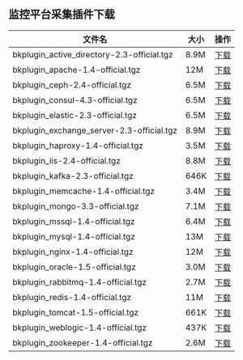 ## 监控平台采集插件下载

| 文件名                                     |  大小 |  操作  |
| -------------------------------------------| ---- | -------|
| bkplugin_active_directory-2.3-official.tgz | 8.9M | [下载](https://bktencent-1252002024.file.myqcloud.com/bkplugin_active_directory-2.3-official.tgz) |             
| bkplugin_apache-1.4-official.tgz           |  12M | [下载](https://bktencent-1252002024.file.myqcloud.com/bkplugin_apache-1.4-official.tgz) |   
| bkplugin_ceph-2.4-official.tgz             | 6.5M | [下载](https://bktencent-1252002024.file.myqcloud.com/bkplugin_ceph-2.4-official.tgz) | 
| bkplugin_consul-4.3-official.tgz           | 6.5M | [下载](https://bktencent-1252002024.file.myqcloud.com/bkplugin_consul-4.3-official.tgz) |   
| bkplugin_elastic-2.3-official.tgz          | 6.5M | [下载](https://bktencent-1252002024.file.myqcloud.com/bkplugin_elastic-2.3-official.tgz) |    
| bkplugin_exchange_server-2.3-official.tgz  | 8.9M | [下载](https://bktencent-1252002024.file.myqcloud.com/bkplugin_exchange_server-2.3-official.tgz) |            
| bkplugin_haproxy-1.4-official.tgz          | 3.5M | [下载](https://bktencent-1252002024.file.myqcloud.com/bkplugin_haproxy-1.4-official.tgz) |    
| bkplugin_iis-2.4-official.tgz              | 8.8M | [下载](https://bktencent-1252002024.file.myqcloud.com/bkplugin_iis-2.4-official.tgz) |
| bkplugin_kafka-2.3-official.tgz            | 646K | [下载](https://bktencent-1252002024.file.myqcloud.com/bkplugin_kafka-2.3-official.tgz) |  
| bkplugin_memcache-1.4-official.tgz         | 3.4M | [下载](https://bktencent-1252002024.file.myqcloud.com/bkplugin_memcache-1.4-official.tgz) |     
| bkplugin_mongo-3.3-official.tgz            | 7.1M | [下载](https://bktencent-1252002024.file.myqcloud.com/bkplugin_mongo-3.3-official.tgz) |  
| bkplugin_mssql-1.4-official.tgz            | 6.4M | [下载](https://bktencent-1252002024.file.myqcloud.com/bkplugin_mssql-1.4-official.tgz) |  
| bkplugin_mysql-1.4-official.tgz            |  13M | [下载](https://bktencent-1252002024.file.myqcloud.com/bkplugin_mysql-1.4-official.tgz) |  
| bkplugin_nginx-1.4-official.tgz            |  12M | [下载](https://bktencent-1252002024.file.myqcloud.com/bkplugin_nginx-1.4-official.tgz) |  
| bkplugin_oracle-1.5-official.tgz           | 3.0M | [下载](https://bktencent-1252002024.file.myqcloud.com/bkplugin_oracle-1.5-official.tgz) |   
| bkplugin_rabbitmq-1.4-official.tgz         | 2.7M | [下载](https://bktencent-1252002024.file.myqcloud.com/bkplugin_rabbitmq-1.4-official.tgz) |     
| bkplugin_redis-1.4-official.tgz            |  11M | [下载](https://bktencent-1252002024.file.myqcloud.com/bkplugin_redis-1.4-official.tgz) |  
| bkplugin_tomcat-1.5-official.tgz           | 661K | [下载](https://bktencent-1252002024.file.myqcloud.com/bkplugin_tomcat-1.5-official.tgz) |   
| bkplugin_weblogic-1.4-official.tgz         | 437K | [下载](https://bktencent-1252002024.file.myqcloud.com/bkplugin_weblogic-1.4-official.tgz) |     
| bkplugin_zookeeper-1.4-official.tgz        | 2.6M | [下载](https://bktencent-1252002024.file.myqcloud.com/bkplugin_zookeeper-1.4-official.tgz) |      


